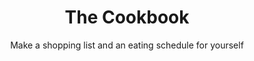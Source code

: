 ---
title: "The Cookbook"
subtitle: "Make a shopping list and an eating schedule for yourself"
info: "Using Angular 4, we are currently making this project for out Web Programming 3"
weblink: "https://github.com/S00148095/TheCookbook"
image: /img/projectInfo/The-Cookbook/project.png
---